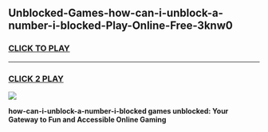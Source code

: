
## Unblocked-Games-how-can-i-unblock-a-number-i-blocked-Play-Online-Free-3knw0
<h3>
<a href="https://premium76.site?title=how-can-i-unblock-a-number-i-blocked&ref=26A">CLICK TO PLAY</a></h3>
<hr>

<h3>
<a href="https://premium76.site?title=how-can-i-unblock-a-number-i-blocked&ref=26A">CLICK 2 PLAY</a>
  
</h3>

<a href="https://premium76.site?title=how-can-i-unblock-a-number-i-blocked&ref=26A"><img src="https://clearcache.store/games.png"></a>


**how-can-i-unblock-a-number-i-blocked games unblocked: Your Gateway to Fun and Accessible Online Gaming**
